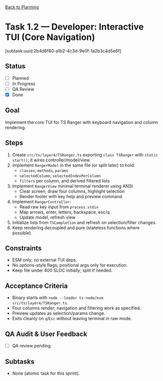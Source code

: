 [Back to Planning](./planning.md)

# Task 1.2 — Developer: Interactive TUI (Core Navigation)

[subtask:uuid:2b4d6f80-a1b2-4c3d-9e0f-1a2b3c4d5e6f]

## Status
- [ ] Planned
- [ ] In Progress
- [ ] QA Review
- [x] Done

## Goal
Implement the core TUI for TS Ranger with keyboard navigation and column rendering.

## Steps
1. Create `src/ts/layer4/TSRanger.ts` exporting `class TSRanger` with `static start()`; it wires controller/model/view.
2. Implement `RangerModel` in the same file (or split later) to hold:
   - `classes`, `methods`, `params`
   - `selectedColumn`, `selectedIndexPerColumn`
   - `filters` per column, and derived filtered lists
3. Implement `RangerView` minimal terminal renderer using ANSI:
   - Clear screen, draw four columns, highlight selection
   - Render footer with key help and preview command
4. Implement `RangerController`:
   - Read raw key input from `process.stdin`
   - Map arrows, enter, letters, backspace, esc/q
   - Update model, refresh view
5. Initialize lists from `TSCompletion` and refresh on selection/filter changes.
6. Keep rendering decoupled and pure (stateless functions where possible).

## Constraints
- ESM only; no external TUI deps.
- No options-style flags; positional args only for execution.
- Keep file under 400 SLOC initially; split if needed.

## Acceptance Criteria
- Binary starts with `node --loader ts-node/esm src/ts/layer4/TSRanger.ts`.
- Four columns render; navigation and filtering work as specified.
- Preview updates as selection/params change.
- Exits cleanly on `q`/`Esc` without leaving terminal in raw mode.

## QA Audit & User Feedback
- [ ] QA review pending.

## Subtasks
- None (atomic task for this sprint).